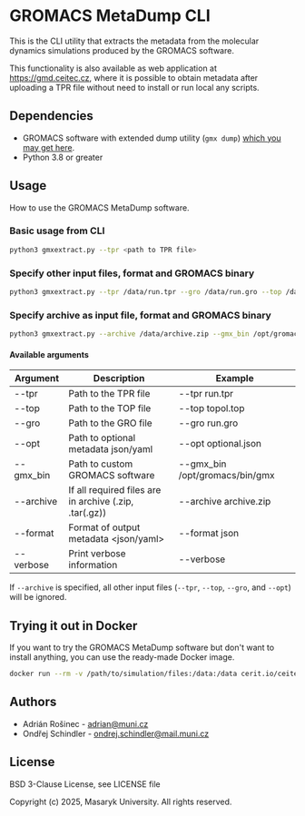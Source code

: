 # GROMACS MetaDump CLI

This is the CLI utility that extracts the metadata from the molecular dynamics simulations produced by the GROMACS software.

This functionality is also available as web application at https://gmd.ceitec.cz, where it is possible to obtain metadata after uploading a TPR file without need to install or run local any scripts.

## Dependencies

- GROMACS software with extended dump utility (`gmx dump`) [which you may get here](https://github.com/rrandiak/gromacs).
- Python 3.8 or greater

## Usage

How to use the GROMACS MetaDump software.

### Basic usage from CLI

```bash
python3 gmxextract.py --tpr <path to TPR file>
```

### Specify other input files, format and GROMACS binary
```bash
python3 gmxextract.py --tpr /data/run.tpr --gro /data/run.gro --top /data/topol.top --opt /data/optional.json --gmx_bin /opt/gromacs2023/bin/gmx --format json
```

### Specify archive as input file, format and GROMACS binary
```bash
python3 gmxextract.py --archive /data/archive.zip --gmx_bin /opt/gromacs2023/bin/gmx --format json
```

#### Available arguments

| Argument      | Description                              | Example                          |
|---------------|------------------------------------------|----------------------------------|
|   --tpr  |   Path to the TPR file                   |  --tpr run.tpr   |
|   --top  |   Path to the TOP file                   |  --top topol.top           |
|   --gro  |   Path to the GRO file                   |  --gro run.gro              |
|   --opt  |  Path to optional metadata json/yaml     |  --opt optional.json                    |
|   --gmx_bin  |  Path to custom GROMACS software     |  --gmx_bin /opt/gromacs/bin/gmx                         |
|   --archive | If all required files are in archive (.zip, .tar(.gz)) | --archive archive.zip  |
|   --format    |   Format of output metadata <json/yaml>  |  --format json                   |
|   --verbose     |    Print verbose information <switch>  |  --verbose                    |

If `--archive` is specified, all other input files (`--tpr`, `--top`, `--gro`, and `--opt`) will be ignored.

## Trying it out in Docker
If you want to try the GROMACS MetaDump software but don't want to install anything, you can use the ready-made Docker image.
```bash
docker run --rm -v /path/to/simulation/files:/data:/data cerit.io/ceitec-biodata-pub/gromacs-metadump-worker:latest python3 gmxextract.py --tpr <path to TPR file>
```

## Authors
- Adrián Rošinec - adrian@muni.cz
- Ondřej Schindler - ondrej.schindler@mail.muni.cz

## License
BSD 3-Clause License, see LICENSE file

Copyright (c) 2025, Masaryk University.
All rights reserved.
